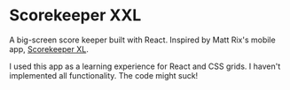 # Scorekeeper XXL

A big-screen score keeper built with React. Inspired by Matt Rix's mobile app, [Scorekeeper XL](https://itunes.apple.com/ca/app/scorekeeper-xl/id463243024?mt=8).

I used this app as a learning experience for React and CSS grids. I haven't implemented all functionality. The code might suck!